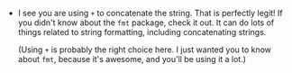 - I see you are using `+` to concatenate the string. That is perfectly legit! If you didn't know about the `fmt` package, check it out. It can do lots of things related to string formatting, including concatenating strings.

    (Using `+` is probably the right choice here. I just wanted you to know about `fmt`, because it's awesome, and you'll be using it a lot.)
